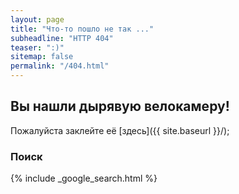 ```yaml
---
layout: page
title: "Что-то пошло не так ..."
subheadline: "HTTP 404"
teaser: ":)"
sitemap: false
permalink: "/404.html"
---
```

## Вы нашли дырявую велокамеру!

Пожалуйста заклейте её [здесь]({{ site.baseurl }}/);  

### Поиск

{% include _google_search.html %}
